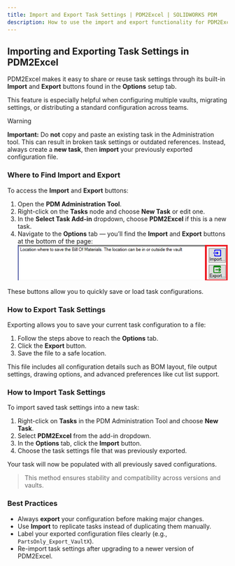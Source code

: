 ```yaml
---
title: Import and Export Task Settings | PDM2Excel | SOLIDWORKS PDM
description: How to use the import and export functionality for PDM2Excel tasks in the Options table.
---
```


## Importing and Exporting Task Settings in PDM2Excel


PDM2Excel makes it easy to share or reuse task settings through its built-in **Import** and **Export** buttons found in the **Options** setup tab. 

This feature is especially helpful when configuring multiple vaults, migrating settings, or distributing a standard configuration across teams.

>[!WARNING]
> **Important:** Do **not** copy and paste an existing task in the Administration tool. This can result in broken task settings or outdated references. Instead, always create a **new task**, then **import** your previously exported configuration file.


### Where to Find Import and Export

To access the **Import** and **Export** buttons:

1. Open the **PDM Administration Tool**.
2. Right-click on the **Tasks** node and choose **New Task** or edit one.
3. In the **Select Task Add-in** dropdown, choose **PDM2Excel** if this is a new task.
4. Navigate to the **Options** tab — you’ll find the **Import** and **Export** buttons at the bottom of the page:
   ![exportimport](/images/exportimport.png)



These buttons allow you to quickly save or load task configurations.


### How to Export Task Settings

Exporting allows you to save your current task configuration to a file:

1. Follow the steps above to reach the **Options** tab.
2. Click the **Export** button.
3. Save the file to a safe location.

This file includes all configuration details such as BOM layout, file output settings, drawing options, and advanced preferences like cut list support.


### How to Import Task Settings

To import saved task settings into a new task:

1. Right-click on **Tasks** in the PDM Administration Tool and choose **New Task**.
2. Select **PDM2Excel** from the add-in dropdown.
3. In the **Options** tab, click the **Import** button.
4. Choose the task settings file that was previously exported.

Your task will now be populated with all previously saved configurations.

> This method ensures stability and compatibility across versions and vaults.


### Best Practices

- Always **export** your configuration before making major changes.
- Use **Import** to replicate tasks instead of duplicating them manually.
- Label your exported configuration files clearly (e.g., `PartsOnly_Export_VaultX`).
- Re-import task settings after upgrading to a newer version of PDM2Excel.
